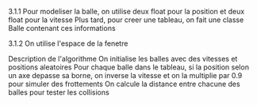 3.1.1 Pour modeliser la balle, on utilise deux float pour la position et deux float pour la vitesse
Plus tard, pour creer une tableau, on fait une classe Balle contenant ces informations

3.1.2 On utilise l'espace de la fenetre

Description de l'algorithme
On initialise les balles avec des vitesses et positions aleatoires
Pour chaque balle dans le tableau, si la position selon un axe depasse sa borne, on inverse la vitesse et on la multiplie par 0.9 pour simuler des frottements
On calcule la distance entre chacune des balles pour tester les collisions